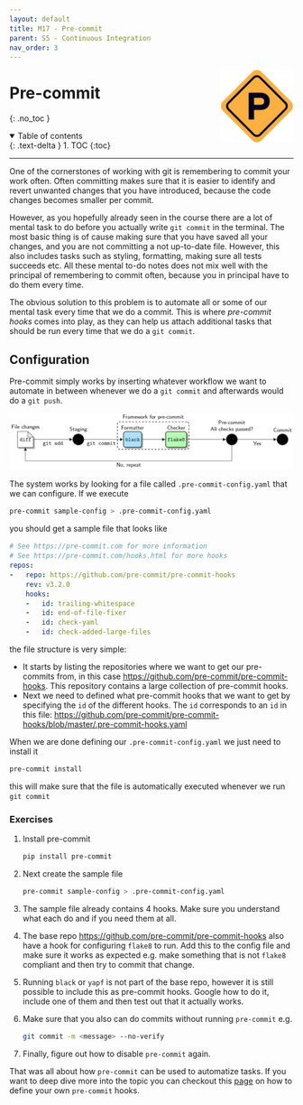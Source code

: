 ```yaml
---
layout: default
title: M17 - Pre-commit
parent: S5 - Continuous Integration
nav_order: 3
---
```


<img style="float: right;" src="../figures/icons/m27.png" width="130"> 

# Pre-commit
{: .no_toc }

<details open markdown="block">
  <summary>
    Table of contents
  </summary>
  {: .text-delta }
1. TOC
{:toc}
</details>

---

One of the cornerstones of working with git is remembering to commit your work often. Often committing makes sure
that it is easier to identify and revert unwanted changes that you have introduced, because the code changes becomes
smaller per commit.

However, as you hopefully already seen in the course there are a lot of mental task to do before you actually write
`git commit` in the terminal. The most basic thing is of cause making sure that you have saved all your changes, and
you are not committing a not up-to-date file. However, this also includes tasks such as styling, formatting, making
sure all tests succeeds etc. All these mental to-do notes does not mix well with the principal of remembering to commit
often, because you in principal have to do them every time.

The obvious solution to this problem is to automate all or some of our mental task every time that we do a commit. This
is where *pre-commit hooks* comes into play, as they can help us attach additional tasks that should be run every time 
that we do a `git commit`.

## Configuration

Pre-commit simply works by inserting whatever workflow we want to automate in between whenever we do a `git commit` and 
afterwards would do a `git push`.

<p align="center">
  <img src="../figures/pre_commit.png" width="700" 
  title="credit to https://ljvmiranda921.github.io/notebook/2018/06/21/precommits-using-black-and-flake8/">
</p>

The system works by looking for a file called `.pre-commit-config.yaml` that we can configure. If we execute
```bash
pre-commit sample-config > .pre-commit-config.yaml
```
you should get a sample file that looks like
```yaml
# See https://pre-commit.com for more information
# See https://pre-commit.com/hooks.html for more hooks
repos:
-   repo: https://github.com/pre-commit/pre-commit-hooks
    rev: v3.2.0
    hooks:
    -   id: trailing-whitespace
    -   id: end-of-file-fixer
    -   id: check-yaml
    -   id: check-added-large-files
```
the file structure is very simple:
* It starts by listing the repositories where we want to get our pre-commits from, in this case 
  <https://github.com/pre-commit/pre-commit-hooks>. This repository contains a large collection of pre-commit hooks.
* Next we need to defined what pre-commit hooks that we want to get by specifying the `id` of the different hooks. 
  The `id` corresponds to an `id` in this file: 
  <https://github.com/pre-commit/pre-commit-hooks/blob/master/.pre-commit-hooks.yaml>

When we are done defining our `.pre-commit-config.yaml` we just need to install it
```bash
pre-commit install
```
this will make sure that the file is automatically executed whenever we run `git commit`

### Exercises

1. Install pre-commit
   ```bash
   pip install pre-commit
   ```

2. Next create the sample file
   ```bash
   pre-commit sample-config > .pre-commit-config.yaml
   ```

3. The sample file already contains 4 hooks. Make sure you understand what each do and if you need them at all.

4. The base repo <https://github.com/pre-commit/pre-commit-hooks> also have a hook for configuring `flake8` to run. 
   Add this to the config file and make sure it works as expected e.g. make something that is not `flake8` compliant 
   and then try to commit that change.

5. Running `black` or `yapf` is not part of the base repo, however it is still possible to include this as pre-commit 
   hooks. Google how to do it, include one of them and then test out that it actually works.

6. Make sure that you also can do commits without running `pre-commit` e.g.
   ```bash
   git commit -m <message> --no-verify
   ```

7. Finally, figure out how to disable `pre-commit` again.
  
That was all about how `pre-commit` can be used to automatize tasks. If you want to deep dive more into the topic you 
can checkout this [page](https://pre-commit.com/#python) on how to define your own `pre-commit` hooks.
